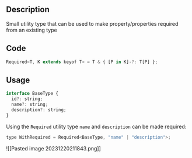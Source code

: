## Description

Small utility type that can be used to make property/properties required from an existing type
## Code

```javascript
Required<T, K extends keyof T> = T & { [P in K]-?: T[P] };
```
## Usage

```javascript
interface BaseType {
  id?: string;
  name?: string;
  description?: string;
}
```

Using the `Required` utility type `name` and `description` can be made required:

```javascript
type WithRequired = Required<BaseType, "name" | "description">;
```

![[Pasted image 20231220211843.png]]
